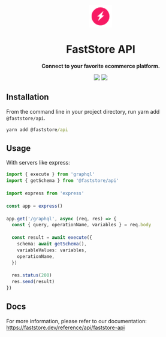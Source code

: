 <p align="center">
  <a href="https://faststore.dev">
    <img alt="Faststore" src="../ui/static/logo.png" width="60" />
  </a>
</p>
<h1 align="center">
  FastStore API
</h1>
<p align="center">
  <strong>
    Connect to your favorite ecommerce platform.
  </strong>
</p>

<div style="display: flex; justify-content: center; width: 100%">
  <a href="https://www.npmjs.com/package/@faststore/api" style="padding: 0px 2px 0px 0px">
    <img src="https://badge.fury.io/js/%40faststore%2Fui.svg" />
  </a>
  <a href="https://bundlephobia.com/package/@faststore/api" style="padding: 0px 0px 0px 2px">
    <img src="https://badgen.net/bundlephobia/dependency-count/@faststore/api" />
  </a>
</div>

## Installation

From the command line in your project directory, run yarn add `@faststore/api`.

```cmd
yarn add @faststore/api
```

## Usage

With servers like express:

```ts
import { execute } from 'graphql'
import { getSchema } from '@faststore/api'

import express from 'express'

const app = express()

app.get('/graphql', async (req, res) => {
  const { query, operationName, variables } = req.body

  const result = await execute({
    schema: await getSchema(),
    variableValues: variables,
    operationName,
  })

  res.status(200)
  res.send(result)
})
```

## Docs

For more information, please refer to our documentation: https://faststore.dev/reference/api/faststore-api
